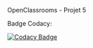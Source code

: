 OpenClassrooms - Projet 5 

Badge Codacy: 

[![Codacy Badge](https://api.codacy.com/project/badge/Grade/372679b021d4496fbf12f4e94688fd6d)](https://www.codacy.com/manual/Usako74/Project-5?utm_source=github.com&amp;utm_medium=referral&amp;utm_content=Usako74/Project-5&amp;utm_campaign=Badge_Grade)
